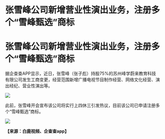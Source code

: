 # 张雪峰公司新增营业性演出业务，注册多个“雪峰甄选”商标

# 张雪峰公司新增营业性演出业务，注册多个“雪峰甄选”商标

据企查查APP显示，近日，张雪峰（张子彪）持股75%的苏州峰学蔚来教育科技有限公司发生工商变更，经营范围新增广播电视节目制作经营、网络文化经营、演出经纪、营业性演出等。

![](https://inews.gtimg.com/om_bt/O5GRaXh0vjgqOOhphRyVgzVCXTAXcAKSjpBoFlR11Ef6EAA/1000)

此前，张雪峰开会宣布该公司将实行上四休三引发热议，目前该公司已申请注册多个“雪峰甄选”商标。

![](https://inews.gtimg.com/om_bt/OHiOiidZ9INpev8I-xJUFZrBJiBedkIbPqg-9WYYAtVdoAA/1000)

**【来源：白鹿视频、企查查app】**

